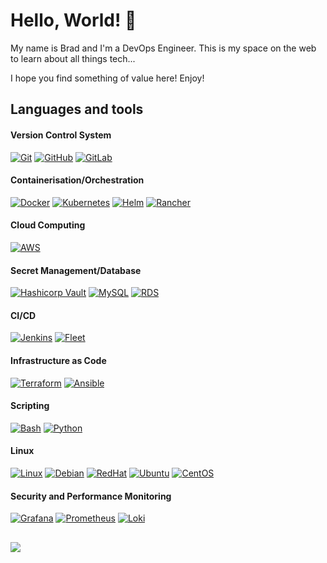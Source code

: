 # Hello, World! 👋

My name is Brad and I'm a DevOps Engineer. This is my space on the web to learn about all things tech... 

I hope you find something of value here! Enjoy!

## Languages and tools

#### Version Control System

[![Git](https://img.shields.io/badge/-Git-%23c9d1d9?logo=git)](https://git-scm.com)
[![GitHub](https://img.shields.io/badge/-GitHub-%23c9d1d9?logo=github&logoColor=black)](https://github.com/BJWRD)
[![GitLab](https://img.shields.io/badge/-GitLab-%23c9d1d9?logo=gitlab)](https://gitlab.com/BJWRD)
#### Containerisation/Orchestration

[![Docker](https://img.shields.io/badge/-Docker-%23c9d1d9?logo=Docker)](https://github.com/BJWRD/Docker)
[![Kubernetes](https://img.shields.io/badge/-Kubernetes-%23c9d1d9?logo=Kubernetes)](https://github.com/BJWRD/Kubernetes)
[![Helm](https://img.shields.io/badge/-Helm-%23c9d1d9?logo=helm&logoColor=blue)](https://github.com/BJWRD/Kubernetes)
[![Rancher](https://img.shields.io/badge/-Rancher-%23c9d1d9?logo=rancher&logoColor=blue)](https://github.com/BJWRD/Terraform)
#### Cloud Computing

[![AWS](https://img.shields.io/badge/-AWS-%23c9d1d9?logo=Amazon)](https://github.com/BJWRD/Terraform)
#### Secret Management/Database

[![Hashicorp Vault](https://img.shields.io/badge/-Vault-%23c9d1d9?logo=vault)](https://github.com/BJWRD/Vault)
[![MySQL](https://img.shields.io/badge/-MySQL-%23c9d1d9?logo=mysql)](https://github.com/BJWRD/CICD)
[![RDS](https://img.shields.io/badge/-RDS-%23c9d1d9?logo=rds)](https://github.com/BJWRD/three-tier-architecture)
#### CI/CD

[![Jenkins](https://img.shields.io/badge/-Jenkins-%23c9d1d9?logo=jenkins)](https://github.com/BJWRD/Jenkins)
[![Fleet](https://img.shields.io/badge/-Fleet-%23c9d1d9?logo=rancher&logoColor=green)](https://github.com/BJWRD/Kubernetes)
#### Infrastructure as Code

[![Terraform](https://img.shields.io/badge/-Terraform-%23c9d1d9?logo=terraform)](https://github.com/BJWRD/Terraform)
[![Ansible](https://img.shields.io/badge/-Ansible-%23c9d1d9?logo=ansible&logoColor=EE0000)](https://github.com/BJWRD/Ansible)
#### Scripting

[![Bash](https://img.shields.io/badge/-Bash-%23c9d1d9?logo=gnubash&logoColor=black)](https://github.com/BJWRD/Bash)
[![Python](https://img.shields.io/badge/-Python-%23c9d1d9?logo=python)](https://www.python.org)

#### Linux

[![Linux](https://img.shields.io/badge/-Linux-%23c9d1d9?logo=linux&logoColor=black)](https://github.com/BJWRD/Linux)
[![Debian](https://img.shields.io/badge/-Debian-%23c9d1d9?logo=debian&logoColor=red)](https://github.com/BJWRD/Linux)
[![RedHat](https://img.shields.io/badge/-RedHat-%23c9d1d9?logo=redhat)](https://github.com/BJWRD/Linux)
[![Ubuntu](https://img.shields.io/badge/-Ubuntu-%23c9d1d9?logo=ubuntu)](https://github.com/BJWRD/Linux)
[![CentOS](https://img.shields.io/badge/-CentOS-%23c9d1d9?logo=centos)](https://github.com/BJWRD/Linux)
#### Security and Performance Monitoring

[![Grafana](https://img.shields.io/badge/-Grafana-%23c9d1d9?logo=grafana)](https://github.com/BJWRD/Kubernetes)
[![Prometheus](https://img.shields.io/badge/-Prometheus-%23c9d1d9?logo=prometheus)](https://github.com/BJWRD/Kubernetes)
[![Loki](https://img.shields.io/badge/-Loki-%23c9d1d9?logo=grafana)](https://github.com/BJWRD/Kubernetes)

##

<div align="center">
<img src="https://komarev.com/ghpvc/?username=BJWRD&&style=flat-square" align="left" />
</div>  
